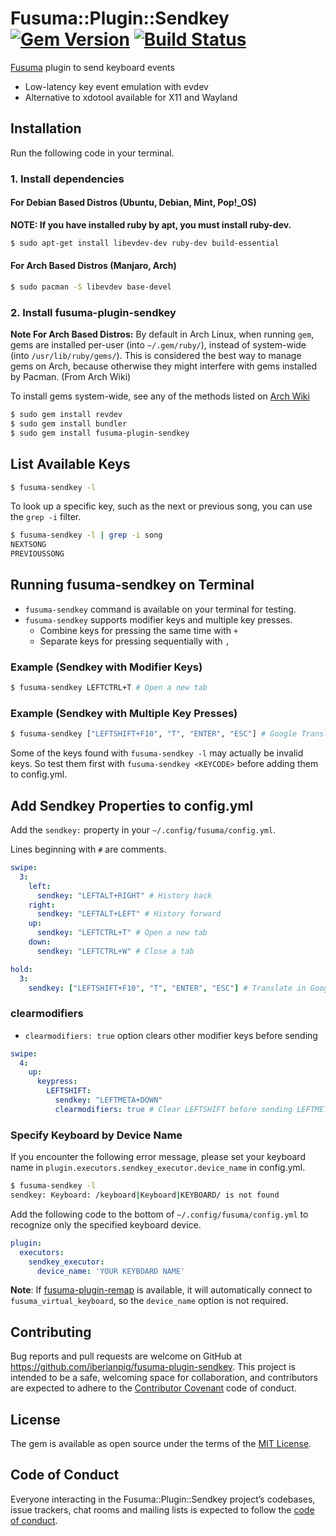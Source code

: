 # Fusuma::Plugin::Sendkey [![Gem Version](https://badge.fury.io/rb/fusuma-plugin-sendkey.svg)](https://badge.fury.io/rb/fusuma-plugin-sendkey) [![Build Status](https://github.com/iberianpig/fusuma-plugin-sendkey/actions/workflows/main.yml/badge.svg)](https://github.com/iberianpig/fusuma-plugin-sendkey/actions/workflows/main.yml)

[Fusuma](https://github.com/iberianpig/fusuma) plugin to send keyboard events

* Low-latency key event emulation with evdev
* Alternative to xdotool available for X11 and Wayland

## Installation

Run the following code in your terminal.

### 1. Install dependencies

#### For Debian Based Distros (Ubuntu, Debian, Mint, Pop!_OS)

**NOTE: If you have installed ruby by apt, you must install ruby-dev.**
```sh
$ sudo apt-get install libevdev-dev ruby-dev build-essential
```

#### For Arch Based Distros (Manjaro, Arch)

```zsh
$ sudo pacman -S libevdev base-devel
```

### 2. Install fusuma-plugin-sendkey


**Note For Arch Based Distros:** By default in Arch Linux, when running `gem`, gems are installed per-user (into `~/.gem/ruby/`), instead of system-wide (into `/usr/lib/ruby/gems/`). This is considered the best way to manage gems on Arch, because otherwise they might interfere with gems installed by Pacman. (From Arch Wiki)

To install gems system-wide, see any of the methods listed on [Arch Wiki](https://wiki.archlinux.org/index.php/ruby#Installing_gems_system-wide)


```sh
$ sudo gem install revdev
$ sudo gem install bundler
$ sudo gem install fusuma-plugin-sendkey
```

## List Available Keys

```sh
$ fusuma-sendkey -l
```
To look up a specific key, such as the next or previous song, you can use the `grep -i` filter.

```sh
$ fusuma-sendkey -l | grep -i song
NEXTSONG
PREVIOUSSONG
```

## Running fusuma-sendkey on Terminal

* `fusuma-sendkey` command is available on your terminal for testing.
* `fusuma-sendkey` supports modifier keys and multiple key presses.
   - Combine keys for pressing the same time with `+` 
   - Separate keys for pressing sequentially with `,`

### Example (Sendkey with Modifier Keys)

```sh
$ fusuma-sendkey LEFTCTRL+T # Open a new tab
```

### Example (Sendkey with Multiple Key Presses)

```sh
$ fusuma-sendkey ["LEFTSHIFT+F10", "T", "ENTER", "ESC"] # Google Translate
```

Some of the keys found with `fusuma-sendkey -l` may actually be invalid keys.
So test them first with `fusuma-sendkey <KEYCODE>` before adding them to config.yml.


## Add Sendkey Properties to config.yml

Add the `sendkey:` property in your `~/.config/fusuma/config.yml`.

Lines beginning with `#` are comments.

```yaml
swipe:
  3:
    left:
      sendkey: "LEFTALT+RIGHT" # History back
    right:
      sendkey: "LEFTALT+LEFT" # History forward
    up:
      sendkey: "LEFTCTRL+T" # Open a new tab
    down:
      sendkey: "LEFTCTRL+W" # Close a tab

hold:
  3:
    sendkey: ["LEFTSHIFT+F10", "T", "ENTER", "ESC"] # Translate in Google Chrome
```

### clearmodifiers

- `clearmodifiers: true` option clears other modifier keys before sending

```yaml
swipe:
  4:
    up:
      keypress:
        LEFTSHIFT:
          sendkey: "LEFTMETA+DOWN"
          clearmodifiers: true # Clear LEFTSHIFT before sending LEFTMETA+DOWN
```

### Specify Keyboard by Device Name

If you encounter the following error message, please set your keyboard name in `plugin.executors.sendkey_executor.device_name` in config.yml.

```sh
$ fusuma-sendkey -l
sendkey: Keyboard: /keyboard|Keyboard|KEYBOARD/ is not found
```

Add the following code to the bottom of `~/.config/fusuma/config.yml` to recognize only the specified keyboard device.

```yaml
plugin:
  executors:
    sendkey_executor:
      device_name: 'YOUR KEYBOARD NAME'
```

**Note**: If [fusuma-plugin-remap](https://github.com/iberianpig/fusuma-plugin-remap) is available, it will automatically connect to `fusuma_virtual_keyboard`, so the `device_name` option is not required.

## Contributing

Bug reports and pull requests are welcome on GitHub at https://github.com/iberianpig/fusuma-plugin-sendkey. This project is intended to be a safe, welcoming space for collaboration, and contributors are expected to adhere to the [Contributor Covenant](http://contributor-covenant.org) code of conduct.

## License

The gem is available as open source under the terms of the [MIT License](https://opensource.org/licenses/MIT).

## Code of Conduct

Everyone interacting in the Fusuma::Plugin::Sendkey project’s codebases, issue trackers, chat rooms and mailing lists is expected to follow the [code of conduct](https://github.com/iberianpig/fusuma-plugin-sendkey/blob/master/CODE_OF_CONDUCT.md).

